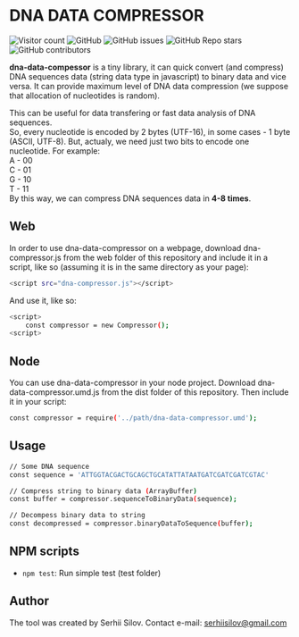 # DNA DATA COMPRESSOR

![Visitor count](https://shields-io-visitor-counter.herokuapp.com/badge?page=ostash-group.dna-data-compressor&style=for-the-badge)
![GitHub](https://img.shields.io/github/license/ostash-group/dna-data-compressor?style=for-the-badge)
![GitHub issues](https://img.shields.io/github/issues/ostash-group/dna-data-compressor?style=for-the-badge)
![GitHub Repo stars](https://img.shields.io/github/stars/ostash-group/dna-data-compressor?style=for-the-badge)
![GitHub contributors](https://img.shields.io/github/contributors/ostash-group/dna-data-compressor?style=for-the-badge)

**dna-data-compessor** is a tiny library, it can quick convert (and compress) DNA sequences data (string data type in javascript) to binary data and vice versa. It can provide maximum level of DNA data compression (we suppose that allocation of nucleotides is random).<br />

This can be useful for data transfering or fast data analysis of DNA sequences.<br />
So, every nucleotide is encoded by 2 bytes (UTF-16), in some cases - 1  byte (ASCII, UTF-8).
But, actualy, we need just two bits to encode one nucleotide. For example:<br />
      A - 00<br />
      C - 01<br />
      G - 10<br />
      T - 11<br />
By this way, we can compress DNA sequences data in **4-8 times**.

## Web

In order to use dna-data-compressor on a webpage, download dna-compressor.js from the web folder of this repository and include it in a script, like so (assuming it is in the same directory as your page):
```bash
<script src="dna-compressor.js"></script>
```

And use it, like so:
```bash
<script>
	const compressor = new Compressor();
<script>
```
  

## Node

You can use dna-data-compressor in your node project. Download dna-data-compressor.umd.js from the dist folder of this repository. Then include it in your script:
```bash
const compressor = require('../path/dna-data-compressor.umd');
```

## Usage
```bash
// Some DNA sequence
const sequence = 'ATTGGTACGACTGCAGCTGCATATTATAATGATCGATCGATCGTAC'

// Compress string to binary data (ArrayBuffer)
const buffer = compressor.sequenceToBinaryData(sequence);

// Decompess binary data to string
const decompressed = compressor.binaryDataToSequence(buffer);
```
  
## NPM scripts

 - `npm test`: Run simple test (test folder)

 ## Author

 The tool was created by Serhii Silov. Contact e-mail: serhiisilov@gmail.com

